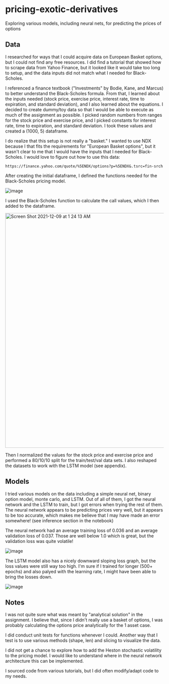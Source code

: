 # pricing-exotic-derivatives
Exploring various models, including neural nets, for predicting the prices of options

## Data
I researched for ways that I could acquire data on European Basket options, but I could not find any free resources. I did find a tutorial that showed how to scrape data from Yahoo Finance, but it looked like it would take too long to setup, and the data inputs did not match what I needed for Black-Scholes. 

I referenced a finance textbook ("Investments" by Bodie, Kane, and Marcus) to better understand the Black-Scholes formula. From that, I learned about the inputs needed (stock price, exercise price, interest rate, time to expiration, and standard deviation), and I also learned about the equations. I decided to create dummy/toy data so that I would be able to execute as much of the assignment as possible. I picked random numbers from ranges for the stock price and exercise price, and I picked constants for interest rate, time to expiration, and standard deviation. I took these values and created a (1000, 5) dataframe. 

I do realize that this setup is not really a "basket." I wanted to use NDX because I that fits the requirements for "European Basket options", but it wasn't clear to me that I would have the inputs that I needed for Black-Scholes. I would love to figure out how to use this data:
```
https://finance.yahoo.com/quote/%5ENDX/options?p=%5ENDX&.tsrc=fin-srch
```

After creating the initial dataframe, I defined the functions needed for the Black-Scholes pricing model. 

![image](https://user-images.githubusercontent.com/39508404/145350293-a0cead28-2417-4882-a080-3b1ebea42d14.png)

I used the Black-Scholes function to calculate the call values, which I then added to the dataframe. 

<img width="743" alt="Screen Shot 2021-12-09 at 1 24 13 AM" src="https://user-images.githubusercontent.com/39508404/145352222-a2800a1b-6e5a-45d3-9564-e5d767fe34f8.png">


Then I normalized the values for the stock price and exercise price and performed a 80/10/10 split for the train/test/val data sets. I also reshaped the datasets to work with the LSTM model (see appendix). 

## Models
I tried various models on the data including a simple neural net, binary option model, monte carlo, and LSTM. Out of all of them, I got the neural network and the LSTM to train, but I got errors when trying the rest of them. The neural network appears to be predicting prices very well, but it appears to be too accurate, which makes me believe that I may have made an error somewhere! (see inference section in the notebook)

The neural network had an average training loss of 0.036 and an average validation loss of 0.037. Those are well below 1.0 which is great, but the validation loss was quite volatile!

![image](https://user-images.githubusercontent.com/39508404/145349569-e5c8a04f-5fb9-4718-8032-1529c7c0d33e.png)

The LSTM model also has a nicely downward sloping loss graph, but the loss values were still way too high. I'm sure if I trained for longer (500+ epochs) and also palyed with the learning rate, I might have been able to bring the losses down. 

![image](https://user-images.githubusercontent.com/39508404/145350087-61fe9536-2a37-48e3-a8c5-eac47cb3de5f.png)

## Notes
I was not quite sure what was meant by "analytical solution" in the assignment. I believe that, since I didn't really use a basket of options, I was probably calculating the options price analytically for the 1 asset case. 

I did conduct unit tests for functions whenever I could. Another way that I test is to use various methods (shape, len) and slicing to visualize the data.

I did not get a chance to explore how to add the Heston stochastic volatility to the pricing model. I would like to understand where in the neural network architecture this can be implemented.

I sourced code from various tutorials, but I did often modify/adapt code to my needs. 
